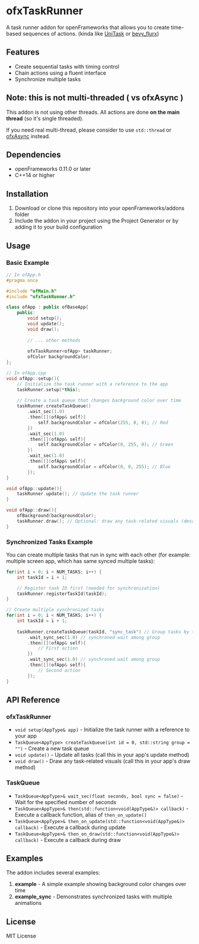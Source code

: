 # ofxTaskRunner

A task runner addon for openFrameworks that allows you to create time-based sequences of actions. (kinda like [UniTask](https://github.com/Cysharp/UniTask) or [bevy_flurx](https://github.com/not-elm/bevy_flurx))

## Features

- Create sequential tasks with timing control
- Chain actions using a fluent interface
- Synchronize multiple tasks

## Note: this is not multi-threaded ( vs ofxAsync )

This addon is not using other threads. All actions are done **on the main thread** (so it's single threaded).

If you need real multi-thread, please consider to use `std::thread` or [ofxAsync](https://github.com/funatsufumiya/ofxAsync) instead.

## Dependencies

- openFrameworks 0.11.0 or later
- C++14 or higher

## Installation

1. Download or clone this repository into your openFrameworks/addons folder
2. Include the addon in your project using the Project Generator or by adding it to your build configuration

## Usage

### Basic Example

```cpp
// In ofApp.h
#pragma once

#include "ofMain.h"
#include "ofxTaskRunner.h"

class ofApp : public ofBaseApp{
    public:
        void setup();
        void update();
        void draw();
        
        // ... other methods
        
        ofxTaskRunner<ofApp> taskRunner;
        ofColor backgroundColor;
};
```

```cpp
// In ofApp.cpp
void ofApp::setup(){
    // Initialize the task runner with a reference to the app
    taskRunner.setup(*this);
    
    // Create a task queue that changes background color over time
    taskRunner.createTaskQueue()
        .wait_sec(1.0)
        .then([](ofApp& self){
            self.backgroundColor = ofColor(255, 0, 0); // Red
        })
        .wait_sec(1.0)
        .then([](ofApp& self){
            self.backgroundColor = ofColor(0, 255, 0); // Green
        })
        .wait_sec(1.0)
        .then([](ofApp& self){
            self.backgroundColor = ofColor(0, 0, 255); // Blue
        });
}

void ofApp::update(){
    taskRunner.update(); // Update the task runner
}

void ofApp::draw(){
    ofBackground(backgroundColor);
    taskRunner.draw(); // Optional: draw any task-related visuals (described in then_on_draw() functions)
}
```

### Synchronized Tasks Example

You can create multiple tasks that run in sync with each other (for example: multiple screen app, which has same synced multiple tasks):

```cpp
for(int i = 0; i < NUM_TASKS; i++) {
    int taskId = i + 1;

    // Register task ID first (needed for synchronization)
    taskRunner.registerTaskId(taskId);
}

// Create multiple synchronized tasks
for(int i = 0; i < NUM_TASKS; i++) {
    int taskId = i + 1;
    
    taskRunner.createTaskQueue(taskId, "sync_task") // Group tasks by task name
        .wait_sync_sec(1.0) // synchroned wait among group
        .then([](ofApp& self){
            // First action
        })
        .wait_sync_sec(1.0) // synchroned wait among group
        .then([](ofApp& self){
            // Second action
        });
}
```

## API Reference

### ofxTaskRunner<AppType>

- `void setup(AppType& app)` - Initialize the task runner with a reference to your app
- `TaskQueue<AppType> createTaskQueue(int id = 0, std::string group = "")` - Create a new task queue
- `void update()` - Update all tasks (call this in your app's update method)
- `void draw()` - Draw any task-related visuals (call this in your app's draw method)

### TaskQueue<AppType>

- `TaskQueue<AppType>& wait_sec(float seconds, bool sync = false)` - Wait for the specified number of seconds
- `TaskQueue<AppType>& then(std::function<void(AppType&)> callback)` - Execute a callback function, alias of `then_on_update()`
- `TaskQueue<AppType>& then_on_update(std::function<void(AppType&)> callback)` - Execute a callback during update
- `TaskQueue<AppType>& then_on_draw(std::function<void(AppType&)> callback)` - Execute a callback during draw

## Examples

The addon includes several examples:

1. **example** - A simple example showing background color changes over time
2. **example_sync** - Demonstrates synchronized tasks with multiple animations

## License

MIT License
